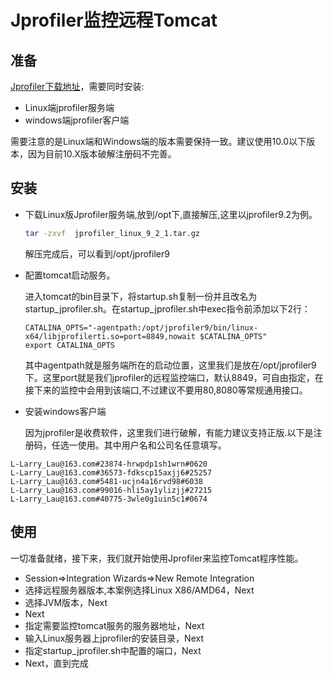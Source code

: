 # Jprofiler监控远程Tomcat

## 准备
[Jprofiler下载地址](https://www.ej-technologies.com/download/jprofiler/files)，需要同时安装:
- Linux端jprofiler服务端
- windows端jprofiler客户端

需要注意的是Linux端和Windows端的版本需要保持一致。建议使用10.0以下版本，因为目前10.X版本破解注册码不完善。


## 安装

- 下载Linux版Jprofiler服务端,放到/opt下,直接解压,这里以jprofiler9.2为例。
    ```bash
    tar -zxvf  jprofiler_linux_9_2_1.tar.gz
    ```

    解压完成后，可以看到/opt/jprofiler9

- 配置tomcat启动服务。

    进入tomcat的bin目录下，将startup.sh复制一份并且改名为startup_jprofiler.sh。在startup_jprofiler.sh中exec指令前添加以下2行：
    
    ```
    CATALINA_OPTS="-agentpath:/opt/jprofiler9/bin/linux-x64/libjprofilerti.so=port=8849,nowait $CATALINA_OPTS"
    export CATALINA_OPTS
    ```

    其中agentpath就是服务端所在的启动位置，这里我们是放在/opt/jprofiler9下。这里port就是我们jprofiler的远程监控端口，默认8849，可自由指定，在接下来的监控中会用到该端口,不过建议不要用80,8080等常规通用接口。

- 安装windows客户端
    
    因为jprofiler是收费软件，这里我们进行破解，有能力建议支持正版.以下是注册码，任选一使用。其中用户名和公司名任意填写。
```
L-Larry_Lau@163.com#23874-hrwpdp1sh1wrn#0620 
L-Larry_Lau@163.com#36573-fdkscp15axjj6#25257 
L-Larry_Lau@163.com#5481-ucjn4a16rvd98#6038 
L-Larry_Lau@163.com#99016-hli5ay1ylizjj#27215 
L-Larry_Lau@163.com#40775-3wle0g1uin5c1#0674 
```
   
## 使用

一切准备就绪，接下来，我们就开始使用Jprofiler来监控Tomcat程序性能。

-  Session=>Integration Wizards=>New Remote Integration
-  选择远程服务器版本,本案例选择Linux X86/AMD64，Next
-  选择JVM版本，Next
-  Next
-  指定需要监控tomcat服务的服务器地址，Next
-  输入Linux服务器上jprofiler的安装目录，Next
-  指定startup_jprofiler.sh中配置的端口，Next
-  Next，直到完成
